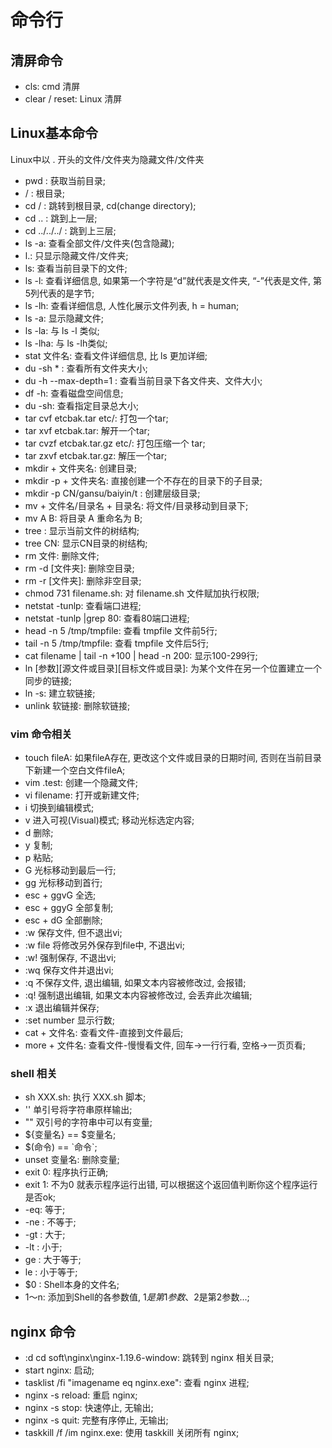 # 命令行
## 清屏命令
- cls: cmd 清屏
- clear / reset: Linux 清屏
## Linux基本命令
Linux中以 . 开头的文件/文件夹为隐藏文件/文件夹
- pwd : 获取当前目录;
- / : 根目录;
- cd / : 跳转到根目录, cd(change directory);
- cd .. : 跳到上一层;
- cd ../../../ : 跳到上三层;
- ls -a: 查看全部文件/文件夹(包含隐藏);
- l.: 只显示隐藏文件/文件夹;
- ls: 查看当前目录下的文件;
- ls -l: 查看详细信息, 如果第一个字符是“d”就代表是文件夹, “-”代表是文件, 第5列代表的是字节;
- ls -lh: 查看详细信息, 人性化展示文件列表, h = human;
- ls -a: 显示隐藏文件;
- ls -la: 与 ls -l 类似;
- ls -lha: 与 ls -lh类似;
- stat 文件名: 查看文件详细信息, 比 ls 更加详细;
- du -sh * :  查看所有文件夹大小;
- du -h --max-depth=1 : 查看当前目录下各文件夹、文件大小;
- df -h: 查看磁盘空间信息;
- du -sh: 查看指定目录总大小;
- tar cvf etcbak.tar etc/:   打包一个tar;
- tar xvf etcbak.tar: 解开一个tar;
- tar cvzf etcbak.tar.gz etc/:  打包压缩一个 tar;
- tar zxvf etcbak.tar.gz:   解压一个tar;
- mkdir + 文件夹名: 创建目录;
- mkdir -p + 文件夹名: 直接创建一个不存在的目录下的子目录;
- mkdir -p CN/gansu/baiyin/t : 创建层级目录;
- mv + 文件名/目录名 + 目录名: 将文件/目录移动到目录下;
- mv A B: 将目录 A 重命名为 B;
- tree : 显示当前文件的树结构;
- tree CN: 显示CN目录的树结构;
- rm 文件: 删除文件;
- rm -d [文件夹]: 删除空目录;
- rm -r [文件夹]: 删除非空目录;
- chmod 731 filename.sh: 对 filename.sh 文件赋加执行权限; 
- netstat -tunlp: 查看端口进程;
- netstat -tunlp |grep 80: 查看80端口进程;
- head -n 5 /tmp/tmpfile: 查看 tmpfile 文件前5行;
- tail -n 5 /tmp/tmpfile: 查看 tmpfile 文件后5行;
- cat filename | tail -n +100 | head -n 200: 显示100-299行;
- ln [参数][源文件或目录][目标文件或目录]: 为某个文件在另一个位置建立一个同步的链接;
- ln -s: 建立软链接;
- unlink 软链接: 删除软链接;

### vim 命令相关
- touch fileA: 如果fileA存在, 更改这个文件或目录的日期时间, 否则在当前目录下新建一个空白文件fileA;
- vim .test: 创建一个隐藏文件;
- vi filename: 打开或新建文件;
- i  切换到编辑模式;
- v  进入可视(Visual)模式; 移动光标选定内容;
- d  删除;
- y  复制;
- p  粘贴;
- G  光标移动到最后一行;
- gg  光标移动到首行;
- esc + ggvG  全选;
- esc + ggyG  全部复制;
- esc + dG  全部删除;
- :w  保存文件, 但不退出vi;
- :w file  将修改另外保存到file中, 不退出vi;
- :w!  强制保存, 不退出vi;
- :wq  保存文件并退出vi;
- :q  不保存文件, 退出编辑, 如果文本内容被修改过, 会报错;
- :q!  强制退出编辑, 如果文本内容被修改过, 会丢弃此次编辑;
- :x  退出编辑并保存;
- :set number 显示行数;
- cat + 文件名: 查看文件-直接到文件最后;
- more + 文件名: 查看文件-慢慢看文件, 回车->一行行看, 空格->一页页看;

### shell 相关
- sh XXX.sh: 执行 XXX.sh 脚本;
- ''  单引号将字符串原样输出;
- ""  双引号的字符串中可以有变量;
- ${变量名} == $变量名;
- $(命令) == \`命令`;
- unset 变量名: 删除变量;
- exit 0: 程序执行正确;
- exit 1: 不为0 就表示程序运行出错, 可以根据这个返回值判断你这个程序运行是否ok;
- -eq: 等于;
- -ne : 不等于;
- -gt : 大于;
- -lt : 小于;
- ge : 大于等于;
- le : 小于等于;
- $0 : Shell本身的文件名;
- $1～$n: 添加到Shell的各参数值, $1是第1参数、$2是第2参数…; 

## nginx 命令
- :d cd soft\nginx\nginx-1.19.6-window: 跳转到 nginx 相关目录;
- start nginx: 启动;
- tasklist /fi "imagename eq nginx.exe": 查看 nginx 进程;
- nginx -s reload: 重启 nginx;
- nginx -s stop: 快速停止, 无输出;
- nginx -s quit: 完整有序停止, 无输出;
- taskkill /f /im nginx.exe: 使用 taskkill 关闭所有 nginx;

